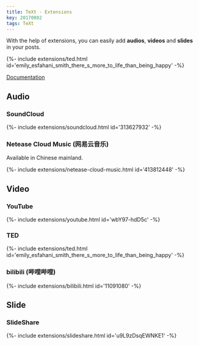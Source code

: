 ```yaml
---
title: TeXt - Extensions
key: 20170802
tags: TeXt
---
```


With the help of extensions, you can easily add **audios**, **videos** and **slides** in your posts.

<div>{%- include extensions/ted.html id='emily_esfahani_smith_there_s_more_to_life_than_being_happy' -%}</div>

<!--more-->

[Documentation](https://tianqi.name/jekyll-TeXt-theme/docs/en/extensions)

## Audio

### SoundCloud

<div>{%- include extensions/soundcloud.html id='313627932' -%}</div>

### Netease Cloud Music (网易云音乐)

Available in Chinese mainland.

<div>{%- include extensions/netease-cloud-music.html id='413812448' -%}</div>

## Video

### YouTube

<div>{%- include extensions/youtube.html id='wbY97-hdD5c' -%}</div>

### TED

<div>{%- include extensions/ted.html id='emily_esfahani_smith_there_s_more_to_life_than_being_happy' -%}</div>

### bilibili (哔哩哔哩)

<div>{%- include extensions/bilibili.html id='11091080' -%}</div>

## Slide

### SlideShare

<div>{%- include extensions/slideshare.html id='u9L9zDsqEWNKE1' -%}</div>